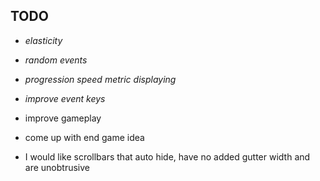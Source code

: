 
## TODO
- *elasticity*
- *random events*
- *progression speed metric displaying*
- *improve event keys*
- improve gameplay
- come up with end game idea

- I would like scrollbars that auto hide, have no added gutter width and are unobtrusive